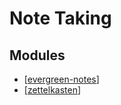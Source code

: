 # Note Taking

Modules
---

- [[evergreen-notes]]
- [[zettelkasten]]

[//begin]: # "Autogenerated link references for markdown compatibility"
[evergreen-notes]: evergreen-notes/evergreen-notes.md "Evergreen Notes"
[zettelkasten]: zettelkasten/zettelkasten.md "Zettelkasten"
[//end]: # "Autogenerated link references"
